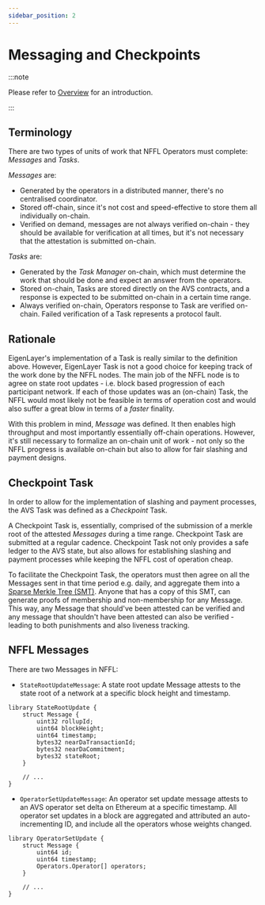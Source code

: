 ```yaml
---
sidebar_position: 2
---
```


# Messaging and Checkpoints

:::note

Please refer to [Overview](./overview.md) for an introduction.

:::

## Terminology

There are two types of units of work that NFFL Operators must complete:
_Messages_ and _Tasks_.

_Messages_ are:
* Generated by the operators in a distributed manner, there's no centralised
  coordinator.
* Stored off-chain, since it's not cost and speed-effective to store them all
  individually on-chain.
* Verified on demand, messages are not always verified on-chain - they should
  be available for verification at all times, but it's not necessary that the
  attestation is submitted on-chain.

_Tasks_ are:
* Generated by the _Task Manager_ on-chain, which must determine the work that
  should be done and expect an answer from the operators.
* Stored on-chain, Tasks are stored directly on the AVS contracts, and a
  response is expected to be submitted on-chain in a certain time range.
* Always verified on-chain, Operators response to Task are verified on-chain.
  Failed verification of a Task represents a protocol fault.

## Rationale

EigenLayer's implementation of a Task is really similar to the definition
above. However, EigenLayer Task is not a good choice for keeping track of the
work done by the NFFL nodes. The main job of the NFFL node is to agree on state
root updates - i.e. block based progression of each participant network. If
each of those updates was an (on-chain) Task, the NFFL would most likely not be
feasible in terms of operation cost and would also suffer a great blow in terms
of a _faster_ finality.

With this problem in mind, _Message_ was defined. It then enables high
throughput and most importantly essentially off-chain operations. However, it's
still necessary to formalize an on-chain unit of work - not only so the NFFL
progress is available on-chain but also to allow for fair slashing and payment
designs.

## Checkpoint Task

In order to allow for the implementation of slashing and payment processes, the
AVS Task was defined as a _Checkpoint_ Task.

A Checkpoint Task is, essentially, comprised of the submission of a merkle root
of the attested _Messages_ during a time range. Checkpoint Task are submitted
at a regular cadence. Checkpoint Task not only provides a safe ledger to the
AVS state, but also allows for establishing slashing and payment processes
while keeping the NFFL cost of operation cheap.

To facilitate the Checkpoint Task, the operators must then agree on all the
Messages sent in that time period e.g. daily, and aggregate them into a [Sparse
Merkle Tree (SMT)](https://docs.iden3.io/publications/pdfs/Merkle-Tree.pdf).
Anyone that has a copy of this SMT, can generate proofs of membership and
non-membership for any Message. This way, any Message that should've been
attested can be verified and any message that shouldn't have been attested can
also be verified - leading to both punishments and also liveness tracking.

## NFFL Messages

There are two Messages in NFFL:

* `StateRootUpdateMessage`: A state root update Message attests to the state
  root of a network at a specific block height and timestamp.

```solidity
library StateRootUpdate {
    struct Message {
        uint32 rollupId;
        uint64 blockHeight;
        uint64 timestamp;
        bytes32 nearDaTransactionId;
        bytes32 nearDaCommitment;
        bytes32 stateRoot;
    }

    // ...
}
```

* `OperatorSetUpdateMessage`: An operator set update message attests to an AVS
  operator set delta on Ethereum at a specific timestamp. All operator set
  updates in a block are aggregated and attributed an auto-incrementing ID, and
  include all the operators whose weights changed.

```solidity
library OperatorSetUpdate {
    struct Message {
        uint64 id;
        uint64 timestamp;
        Operators.Operator[] operators;
    }

    // ...
}
```
